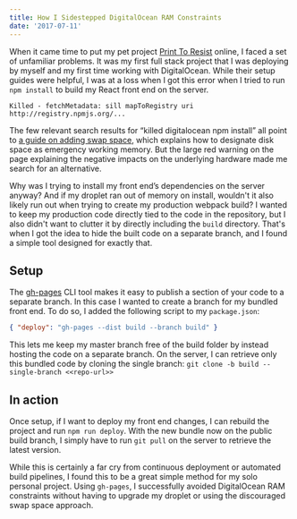 ```yaml
---
title: How I Sidestepped DigitalOcean RAM Constraints
date: '2017-07-11'
---
```


When it came time to put my pet project [Print To Resist][print-to-resist-repo] online, I faced a set of unfamiliar problems. It was my first full stack project that I was deploying by myself and my first time working with DigitalOcean. While their setup guides were helpful, I was at a loss when I got this error when I tried to run `npm install` to build my React front end on the server.

```
Killed - fetchMetadata: sill mapToRegistry uri http://registry.npmjs.org/...
```

The few relevant search results for “killed digitalocean npm install” all point to [a guide on adding swap space][do-swap-article], which explains how to designate disk space as emergency working memory. But the large red warning on the page explaining the negative impacts on the underlying hardware made me search for an alternative.

Why was I trying to install my front end’s dependencies on the server anyway? And if my droplet ran out of memory on install, wouldn't it also likely run out when trying to create my production webpack build? I wanted to keep my production code directly tied to the code in the repository, but I also didn't want to clutter it by directly including the `build` directory. That's when I got the idea to hide the built code on a separate branch, and I found a simple tool designed for exactly that.

## Setup

The [gh-pages][gh-pages-repo] CLI tool makes it easy to publish a section of your code to a separate branch. In this case I wanted to create a branch for my bundled front end. To do so, I added the following script to my `package.json`:

```json
{ "deploy": "gh-pages --dist build --branch build" }
```

This lets me keep my master branch free of the build folder by instead hosting the code on a separate branch. On the server, I can retrieve only this bundled code by cloning the single branch: `git clone -b build --single-branch <<repo-url>>`

## In action

Once setup, if I want to deploy my front end changes, I can rebuild the project and run `npm run deploy`. With the new bundle now on the public build branch, I simply have to run `git pull` on the server to retrieve the latest version.

While this is certainly a far cry from continuous deployment or automated build pipelines, I found this to be a great simple method for my solo personal project. Using `gh-pages`, I successfully avoided DigitalOcean RAM constraints without having to upgrade my droplet or using the discouraged swap space approach.

[print-to-resist-repo]: https://github.com/ZachGawlik/print-to-resist
[do-swap-article]: https://www.digitalocean.com/community/tutorials/how-to-add-swap-space-on-ubuntu-16-04
[gh-pages-repo]: https://github.com/tschaub/gh-pages
